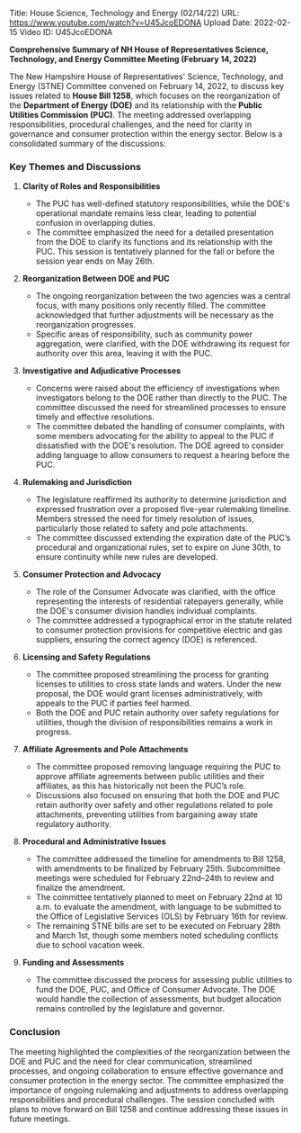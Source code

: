 Title: House Science, Technology and Energy (02/14/22)
URL: https://www.youtube.com/watch?v=U45JcoEDONA
Upload Date: 2022-02-15
Video ID: U45JcoEDONA

**Comprehensive Summary of NH House of Representatives Science, Technology, and Energy Committee Meeting (February 14, 2022)**

The New Hampshire House of Representatives' Science, Technology, and Energy (STNE) Committee convened on February 14, 2022, to discuss key issues related to **House Bill 1258**, which focuses on the reorganization of the **Department of Energy (DOE)** and its relationship with the **Public Utilities Commission (PUC)**. The meeting addressed overlapping responsibilities, procedural challenges, and the need for clarity in governance and consumer protection within the energy sector. Below is a consolidated summary of the discussions:

### **Key Themes and Discussions**

1. **Clarity of Roles and Responsibilities**  
   - The PUC has well-defined statutory responsibilities, while the DOE's operational mandate remains less clear, leading to potential confusion in overlapping duties.  
   - The committee emphasized the need for a detailed presentation from the DOE to clarify its functions and its relationship with the PUC. This session is tentatively planned for the fall or before the session year ends on May 26th.  

2. **Reorganization Between DOE and PUC**  
   - The ongoing reorganization between the two agencies was a central focus, with many positions only recently filled. The committee acknowledged that further adjustments will be necessary as the reorganization progresses.  
   - Specific areas of responsibility, such as community power aggregation, were clarified, with the DOE withdrawing its request for authority over this area, leaving it with the PUC.  

3. **Investigative and Adjudicative Processes**  
   - Concerns were raised about the efficiency of investigations when investigators belong to the DOE rather than directly to the PUC. The committee discussed the need for streamlined processes to ensure timely and effective resolutions.  
   - The committee debated the handling of consumer complaints, with some members advocating for the ability to appeal to the PUC if dissatisfied with the DOE's resolution. The DOE agreed to consider adding language to allow consumers to request a hearing before the PUC.  

4. **Rulemaking and Jurisdiction**  
   - The legislature reaffirmed its authority to determine jurisdiction and expressed frustration over a proposed five-year rulemaking timeline. Members stressed the need for timely resolution of issues, particularly those related to safety and pole attachments.  
   - The committee discussed extending the expiration date of the PUC’s procedural and organizational rules, set to expire on June 30th, to ensure continuity while new rules are developed.  

5. **Consumer Protection and Advocacy**  
   - The role of the Consumer Advocate was clarified, with the office representing the interests of residential ratepayers generally, while the DOE's consumer division handles individual complaints.  
   - The committee addressed a typographical error in the statute related to consumer protection provisions for competitive electric and gas suppliers, ensuring the correct agency (DOE) is referenced.  

6. **Licensing and Safety Regulations**  
   - The committee proposed streamlining the process for granting licenses to utilities to cross state lands and waters. Under the new proposal, the DOE would grant licenses administratively, with appeals to the PUC if parties feel harmed.  
   - Both the DOE and PUC retain authority over safety regulations for utilities, though the division of responsibilities remains a work in progress.  

7. **Affiliate Agreements and Pole Attachments**  
   - The committee proposed removing language requiring the PUC to approve affiliate agreements between public utilities and their affiliates, as this has historically not been the PUC’s role.  
   - Discussions also focused on ensuring that both the DOE and PUC retain authority over safety and other regulations related to pole attachments, preventing utilities from bargaining away state regulatory authority.  

8. **Procedural and Administrative Issues**  
   - The committee addressed the timeline for amendments to Bill 1258, with amendments to be finalized by February 25th. Subcommittee meetings were scheduled for February 22nd–24th to review and finalize the amendment.  
   - The committee tentatively planned to meet on February 22nd at 10 a.m. to evaluate the amendment, with language to be submitted to the Office of Legislative Services (OLS) by February 16th for review.  
   - The remaining STNE bills are set to be executed on February 28th and March 1st, though some members noted scheduling conflicts due to school vacation week.  

9. **Funding and Assessments**  
   - The committee discussed the process for assessing public utilities to fund the DOE, PUC, and Office of Consumer Advocate. The DOE would handle the collection of assessments, but budget allocation remains controlled by the legislature and governor.  

### **Conclusion**  
The meeting highlighted the complexities of the reorganization between the DOE and PUC and the need for clear communication, streamlined processes, and ongoing collaboration to ensure effective governance and consumer protection in the energy sector. The committee emphasized the importance of ongoing rulemaking and adjustments to address overlapping responsibilities and procedural challenges. The session concluded with plans to move forward on Bill 1258 and continue addressing these issues in future meetings.
